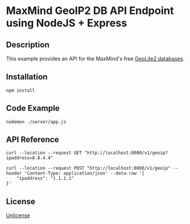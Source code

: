 # MaxMind GeoIP2 DB API Endpoint using NodeJS + Express

## Description

This example provides an API for the MaxMind's free [GeoLite2 databases](https://dev.maxmind.com/geoip/geoip2/geolite2/).

## Installation

```
npm install
```

## Code Example

```
nodemon ./server/app.js
```

## API Reference

```
curl --location --request GET "http://localhost:8080/v1/geoip?ipaddress=8.8.4.4"
```

```
curl --location --request POST "http://localhost:8080/v1/geoip" --header 'Content-Type: application/json' --data-raw '{
    "ipaddress": "1.1.1.1"
}'
```

## License

[Unlicense](https://unlicense.org/)